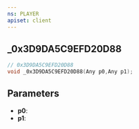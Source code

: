 ```yaml
---
ns: PLAYER
apiset: client
---
```

## _0x3D9DA5C9EFD20D88

```c
// 0x3D9DA5C9EFD20D88
void _0x3D9DA5C9EFD20D88(Any p0,Any p1);
```


## Parameters
* **p0**:
* **p1**:
